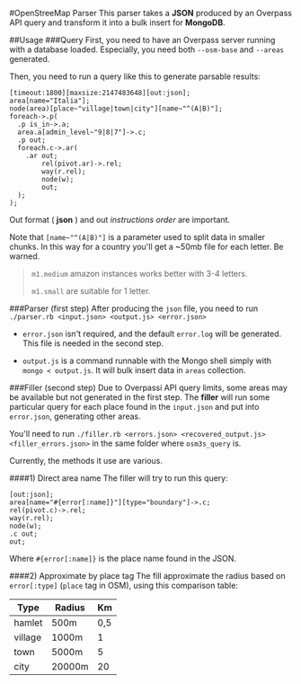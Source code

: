 #OpenStreeMap Parser
This parser takes a **JSON** produced by an Overpass API query and transform it into a bulk insert for **MongoDB**.

##Usage
###Query
First, you need to have an Overpass server running with a database loaded. Especially, you need both `--osm-base` and `--areas` generated.

Then, you need to run a query like this to generate parsable results:

```
[timeout:1800][maxsize:2147483648][out:json];
area[name="Italia"];
node(area)[place~"village|town|city"][name~"^(A|B)"];
foreach->.p(
  .p is_in->.a;
  area.a[admin_level~"9|8|7"]->.c;
  .p out;
  foreach.c->.ar(
    .ar out;
        rel(pivot.ar)->.rel;
        way(r.rel);
        node(w);
        out;
  );
);
```

Out format ( **json** ) and out *instructions order* are important.

Note that `[name~"^(A|B)"]` is a parameter used to split data in smaller chunks. In this way for a country you'll get a ~50mb file for each letter. Be warned.

> `m1.medium` amazon instances works better with 3-4 letters.
> 
> `m1.small` are suitable for 1 letter.

###Parser (first step)
After producing the `json` file, you need to run `./parser.rb <input.json> <output.js> <error.json>`

* `error.json` isn't required, and the default `error.log` will be generated. This file is needed in the second step.

* `output.js` is a command runnable with the Mongo shell simply with `mongo < output.js`. It will bulk insert data in `areas` collection.

###Filler (second step)
Due to Overpassi API query limits, some areas may be available but not generated in the first step. The **filler** will run some particular query for each place found in the `input.json` and put into `error.json`, generating other areas.

You'll need to run `./filler.rb <errors.json> <recovered_output.js> <filler_errors.json>` in the same folder where `osm3s_query` is.

Currently, the methods it use are various.

####1) Direct area name
The filler will try to run this query:

```
[out:json];
area[name="#{error[:name]}"][type="boundary"]->.c;
rel(pivot.c)->.rel;
way(r.rel);
node(w);
.c out;
out;
```

Where `#{error[:name]}` is the place name found in the JSON.

####2) Approximate by place tag
The fill approximate the radius based on `error[:type]` (`place` tag in OSM), using this comparison table:

| Type | Radius | Km |
| ---- | ------ | -- |
| hamlet | 500m | 0,5 |
| village | 1000m | 1 |
| town | 5000m |  5 |
| city | 20000m | 20 |